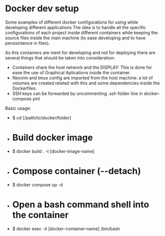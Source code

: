 # Docker dev setup

Some examples of different docker configurations for using while developing different applications
The idea is to handle all the specific configurations of each project inside different containers while keeping the source files inside the main machine (to ease developing and to have persisintence in files).

As this containers are ment for developing and not for deploying there are several things that should be taken into consideration:
 - Containers share the host network and the DISPLAY: This is done for ease the use of Graphical Aplications inside the container.
 - Neovim and tmux config are imported from the host machine: a lot of volumes are created related with this and some dependencies inside the Dockerfiles.
 - SSH keys can be forwarded by uncommenting .ssh folder line in docker-compose.yml

Basic usage:
- $ cd [/path/to/docker/folder]
- # Build docker image
- $ docker build . -t [docker-image-name]
- # Compose container (--detach)
- $ docker compose up -d
- # Open a bash command shell into the container
- $ docker exec -it [docker-container-name] /bin/bash
